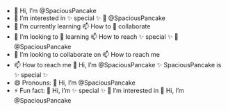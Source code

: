 - 👋 Hi, I’m @SpaciousPancake
- 👀 I’m interested in ✨ special ✨ 👋 @SpaciousPancake
- 🌱 I’m currently learning 📫 How to 💞️ collaborate
- 💞️ I’m looking to 🌱 learning 📫 How to reach ✨ special ✨ 👋 @SpaciousPancake
- 💞️ I’m looking to collaborate on 📫 How to reach me
- 📫 How to reach me 👋 Hi, I’m @SpaciousPancake ✨ SpaciousPancake is ✨ special ✨
- 😄 Pronouns: 👋 Hi, I’m @SpaciousPancake
- ⚡ Fun fact: 👋 Hi, I’m ✨ special ✨ 👀 I’m interested in 👋 Hi, I’m @SpaciousPancake

<!---
SpaciousPancake/SpaciousPancake is a ✨ special ✨ repository because its `README.md` (this file) appears on your GitHub profile.
You can click the Preview link to take a look at your changes.
--->
